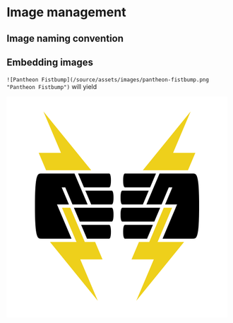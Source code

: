# Image management

## Image naming convention

## Embedding images

`![Pantheon Fistbump](/source/assets/images/pantheon-fistbump.png "Pantheon Fistbump")` will yield

![Pantheon Fistbump](/source/assets/images/pantheon-fistbump.png "Pantheon Fistbump")
